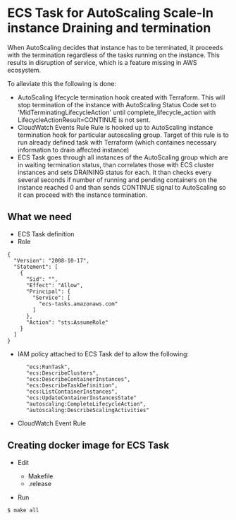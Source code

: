# ECS Task for AutoScaling Scale-In instance Draining and termination

When AutoScaling decides that instance has to be terminated, it proceeds
with the termination regardless of the tasks running on the instance. This
results in disruption of service, which is a feature missing in AWS
ecosystem.

To alleviate this the following is done:

- AutoScaling lifecycle termination hook created with Terraform.
This will stop termination of the instance with AutoScaling Status Code set
to 'MidTerminatingLifecycleAction' until complete_lifecycle_action with
LifecycleActionResult=CONTINUE is not sent.
- CloudWatch Events Rule
Rule is hooked up to AutoScaling instance termination hook for particular
autoscaling group. Target of this rule is to run already defined task with
Terraform (which containes necessary information to drain affected instance)
- ECS Task
goes through all instances of the AutoScaling group which are
in waiting termination status, than correlates those with ECS cluster
instances and sets DRAINING status for each. It than checks every several
seconds if number of running and pending containers on the instance reached
0 and than sends CONTINUE signal to AutoScaling so it can proceed with the
instance termination.

## What we need
- ECS Task definition
- Role
```
{
  "Version": "2008-10-17",
  "Statement": [
    {
      "Sid": "",
      "Effect": "Allow",
      "Principal": {
        "Service": [
          "ecs-tasks.amazonaws.com"
        ]
      },
      "Action": "sts:AssumeRole"
    }
  ]
}
```
- IAM policy attached to ECS Task def to allow the following:
```
      "ecs:RunTask",
      "ecs:DescribeClusters",
      "ecs:DescribeContainerInstances",
      "ecs:DescribeTaskDefinition",
      "ecs:ListContainerInstances",
      "ecs:UpdateContainerInstancesState"
      "autoscaling:CompleteLifecycleAction",
      "autoscaling:DescribeScalingActivities"
```
- CloudWatch Event Rule

## Creating docker image for ECS Task
- Edit
  - Makefile
  - .release

- Run
```
$ make all
```
